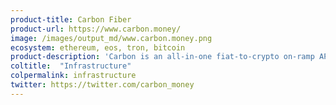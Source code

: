 ```yaml
---
product-title: Carbon Fiber
product-url: https://www.carbon.money/
image: /images/output_md/www.carbon.money.png
ecosystem: ethereum, eos, tron, bitcoin
product-description: 'Carbon is an all-in-one fiat-to-crypto on-ramp API to help you retain new customers effortlessly, so you can focus on building. [Carbon Fiber: Stripe for Crypto. Interview with Nick Pai, Lead Software Engineer at Carbon](/carbon-fiber).'
coltitle:  "Infrastructure"
colpermalink: infrastructure
twitter: https://twitter.com/carbon_money
---
```

